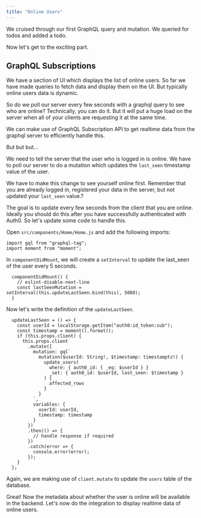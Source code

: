 ```yaml
---
title: "Online Users"
---
```


We cruised through our first GraphQL query and mutation. We queried for todos and added a todo.

Now let's get to the exciting part.

GraphQL Subscriptions
---------------------

We have a section of UI which displays the list of online users. So far we have made queries to fetch data and display them on the UI. But typically online users data is dynamic. 

So do we poll our server every few seconds with a graphql query to see who are online? Technically, you can do it. But it will put a huge load on the server when all of your clients are requesting it at the same time.

We can make use of GraphQL Subscription API to get realtime data from the graphql server to efficiently handle this.

But but but...

We need to tell the server that the user who is logged in is online. We have to poll our server to do a mutation which updates the `last_seen` timestamp value of the user.

We have to make this change to see yourself online first. Remember that you are already logged in, registered your data in the server, but not updated your `last_seen` value.?

The goal is to update every few seconds from the client that you are online. Ideally you should do this after you have successfully authenticated with Auth0. So let's update some code to handle this. 

Open `src/components/Home/Home.js` and add the following imports:

```
import gql from "graphql-tag";
import moment from "moment";
```

In `componentDidMount`, we will create a `setInterval` to update the last_seen of the user every 5 seconds.

```
  componentDidMount() {
    // eslint-disable-next-line
    const lastSeenMutation = setInterval(this.updateLastSeen.bind(this), 5000);
  }
```

Now let's write the definition of the `updateLastSeen`.

```
  updateLastSeen = () => {
    const userId = localStorage.getItem("auth0:id_token:sub");
    const timestamp = moment().format();
    if (this.props.client) {
      this.props.client
        .mutate({
          mutation: gql`
            mutation($userId: String!, $timestamp: timestamptz!) {
              update_users(
                where: { auth0_id: { _eq: $userId } }
                _set: { auth0_id: $userId, last_seen: $timestamp }
              ) {
                affected_rows
              }
            }
          `,
          variables: {
            userId: userId,
            timestamp: timestamp
          }
        })
        .then(() => {
          // handle response if required
        })
        .catch(error => {
          console.error(error);
        });
    }
  };
```

Again, we are making use of `client.mutate` to update the `users` table of the database.

Great! Now the metadata about whether the user is online will be available in the backend. Let's now do the integration to display realtime data of online users.

